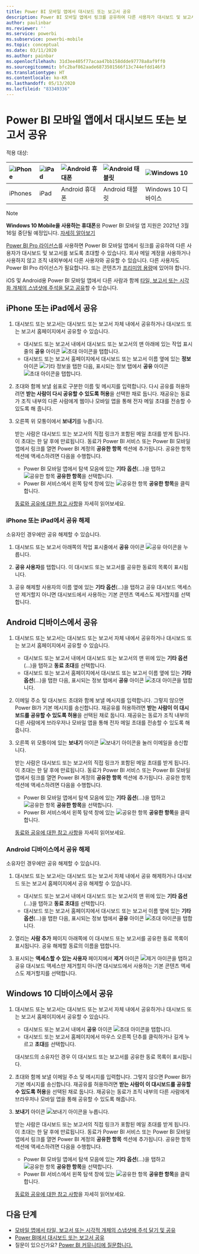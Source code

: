 ```yaml
---
title: Power BI 모바일 앱에서 대시보드 또는 보고서 공유
description: Power BI 모바일 앱에서 링크를 공유하여 다른 사용자가 대시보드 및 보고서를 보도록 초대하세요. 방법을 알아봅니다.
author: paulinbar
ms.reviewer: ''
ms.service: powerbi
ms.subservice: powerbi-mobile
ms.topic: conceptual
ms.date: 03/11/2020
ms.author: painbar
ms.openlocfilehash: 31d3ee405f77acaa47bb158ddde97778a8af9ff0
ms.sourcegitcommit: bfc2baf862aade6873501566f13c744efdd146f3
ms.translationtype: HT
ms.contentlocale: ko-KR
ms.lasthandoff: 05/13/2020
ms.locfileid: "83349336"
---
```

# <a name="share-a-dashboard-or-report-from-the-power-bi-mobile-apps"></a>Power BI 모바일 앱에서 대시보드 또는 보고서 공유
적용 대상:

| ![iPhone](./media/mobile-share-dashboard-from-the-mobile-apps/iphone-logo-50-px.png) | ![iPad](./media/mobile-share-dashboard-from-the-mobile-apps/ipad-logo-50-px.png) | ![Android 휴대폰](./media/mobile-share-dashboard-from-the-mobile-apps/android-phone-logo-50-px.png) | ![Android 태블릿](./media/mobile-share-dashboard-from-the-mobile-apps/android-tablet-logo-50-px.png) | ![Windows 10](./media/mobile-share-dashboard-from-the-mobile-apps/win-10-logo-50-px.png) |
|:--- |:--- |:--- |:--- |:--- |
| iPhones |iPad |Android 휴대폰 |Android 태블릿 |Windows 10 디바이스 |

>[!NOTE]
>**Windows 10 Mobile을 사용하는 휴대폰**용 Power BI 모바일 앱 지원은 2021년 3월 16일 중단될 예정입니다. [자세히 알아보기](https://go.microsoft.com/fwlink/?linkid=2121400)

[Power BI Pro 라이선스](../../fundamentals/service-features-license-type.md)를 사용하면 Power BI 모바일 앱에서 링크를 공유하여 다른 사용자가 대시보드 및 보고서를 보도록 초대할 수 있습니다. 회사 메일 계정을 사용하거나 사용하지 않고 조직 내외부에서 다른 사용자와 공유할 수 있습니다. 다른 사용자도 Power BI Pro 라이선스가 필요합니다. 또는 콘텐츠가 [프리미엄 용량](../../admin/service-premium-what-is.md)에 있어야 합니다.

iOS 및 Android용 Power BI 모바일 앱에서 다른 사람과 함께 [타일, 보고서 또는 시각화 개체의 스냅샷에 주석을 달고 공유](mobile-annotate-and-share-a-tile-from-the-mobile-apps.md)할 수 있습니다. 

## <a name="share-from-your-iphone-or-ipad"></a>iPhone 또는 iPad에서 공유

1. 대시보드 또는 보고서는 대시보드 또는 보고서 자체 내에서 공유하거나 대시보드 또는 보고서 홈페이지에서 공유할 수 있습니다.
    *  대시보드 또는 보고서 내에서 대시보드 또는 보고서의 맨 아래에 있는 작업 표시줄의 **공유** 아이콘 ![초대 아이콘](././media/mobile-share-dashboard-from-the-mobile-apps/power-bi-android-invite-icon-ss.png)을 탭합니다.
    *  대시보드 또는 보고서 홈페이지에서 대시보드 또는 보고서 이름 옆에 있는 **정보** 아이콘 ![기타 정보](./media/mobile-share-dashboard-from-the-mobile-apps/power-bi-more-info-icon.png)을 탭한 다음, 표시되는 정보 탭에서 **공유** 아이콘 ![초대 아이콘](./media/mobile-share-dashboard-from-the-mobile-apps/power-bi-android-invite-icon-ss.png)을 탭합니다.
2. 초대와 함께 보낼 쉼표로 구분한 이름 및 메시지를 입력합니다. 다시 공유를 허용하려면 **받는 사람이 다시 공유할 수 있도록 허용**을 선택한 채로 둡니다. 재공유는 동료가 조직 내부의 다른 사람에게 웹이나 모바일 앱을 통해 전자 메일 초대를 전송할 수 있도록 해 줍니다.
3. 오른쪽 위 모퉁이에서 **보내기**를 누릅니다.
   
   받는 사람은 대시보드 또는 보고서의 직접 링크가 포함된 메일 초대를 받게 됩니다. 이 초대는 한 달 후에 만료됩니다. 동료가 Power BI 서비스 또는 Power BI 모바일 앱에서 링크를 열면 Power BI 계정의 **공유한 항목** 섹션에 추가됩니다. 공유한 항목 섹션에 액세스하려면 다음을 수행합니다.
   
   * Power BI 모바일 앱에서 탐색 모음에 있는 **기타 옵션**(...)을 탭하고 ![공유한 항목](./././media/mobile-share-dashboard-from-the-mobile-apps/power-bi-shared-with-me-icon.png) **공유한 항목**을 선택합니다.
   * Power BI 서비스에서 왼쪽 탐색 창에 있는 ![공유한 항목](./././media/mobile-share-dashboard-from-the-mobile-apps/power-bi-shared-with-me-icon.png) **공유한 항목**을 클릭합니다.
   
   [동료와 공유에 대한 참고 사항](../../collaborate-share/service-share-dashboards.md)을 자세히 읽어보세요.

### <a name="unshare-from-your-iphone-or-ipad"></a>iPhone 또는 iPad에서 공유 해제
소유자인 경우에만 공유 해제할 수 있습니다.

1. 대시보드 또는 보고서 아래쪽의 작업 표시줄에서 **공유** 아이콘 ![공유 아이콘](././media/mobile-share-dashboard-from-the-mobile-apps/power-bi-android-invite-icon-ss.png)을 누릅니다.
2. **공유 사용자**를 탭합니다. 이 대시보드 또는 보고서를 공유한 동료의 목록이 표시됩니다.

3. 공유 해제할 사용자의 이름 옆에 있는 **기타 옵션**(...)을 탭하고 공유 대시보드 액세스만 제거할지 아니면 대시보드에서 사용하는 기본 콘텐츠 액세스도 제거할지를 선택합니다.



## <a name="share-from-your-android-device"></a>Android 디바이스에서 공유
1. 대시보드 또는 보고서는 대시보드 또는 보고서 자체 내에서 공유하거나 대시보드 또는 보고서 홈페이지에서 공유할 수 있습니다.
    *  대시보드 또는 보고서 내에서 대시보드 또는 보고서의 맨 위에 있는 **기타 옵션**(...)을 탭하고 **동료 초대**를 선택합니다.
    *  대시보드 또는 보고서 홈페이지에서 대시보드 또는 보고서 이름 옆에 있는 **기타 옵션**(...)을 탭한 다음, 표시되는 정보 탭에서 **공유** 아이콘 ![초대 아이콘](./media/mobile-share-dashboard-from-the-mobile-apps/power-bi-android-invite-icon-ss.png)을 탭합니다.
 
2. 이메일 주소 및 대시보드 초대와 함께 보낼 메시지를 입력합니다. 그렇지 않으면 Power BI가 기본 메시지를 송신합니다. 재공유를 허용하려면 **받는 사람이 이 대시보드를 공유할 수 있도록 허용**을 선택된 채로 둡니다. 재공유는 동료가 조직 내부의 다른 사람에게 브라우저나 모바일 앱을 통해 전자 메일 초대를 전송할 수 있도록 해줍니다.
   
3. 오른쪽 위 모퉁이에 있는 **보내기** 아이콘 ![보내기 아이콘](./media/mobile-share-dashboard-from-the-mobile-apps/power-bi-android-send-icon.png)을 눌러 이메일을 송신합니다.
   
    받는 사람은 대시보드 또는 보고서의 직접 링크가 포함된 메일 초대를 받게 됩니다. 이 초대는 한 달 후에 만료됩니다. 동료가 Power BI 서비스 또는 Power BI 모바일 앱에서 링크를 열면 Power BI 계정의 **공유한 항목** 섹션에 추가됩니다. 공유한 항목 섹션에 액세스하려면 다음을 수행합니다.
   * Power BI 모바일 앱에서 탐색 모음에 있는 **기타 옵션**(...)을 탭하고 ![공유한 항목](./././media/mobile-share-dashboard-from-the-mobile-apps/power-bi-shared-with-me-icon.png) **공유한 항목**을 선택합니다.
   * Power BI 서비스에서 왼쪽 탐색 창에 있는 ![공유한 항목](./././media/mobile-share-dashboard-from-the-mobile-apps/power-bi-shared-with-me-icon.png) **공유한 항목**을 클릭합니다.
   
   [동료와 공유에 대한 참고 사항](../../collaborate-share/service-share-dashboards.md)을 자세히 읽어보세요.


### <a name="unshare-from-your-android-device"></a>Android 디바이스에서 공유 해제
소유자인 경우에만 공유 해제할 수 있습니다.

1. 대시보드 또는 보고서는 대시보드 또는 보고서 자체 내에서 공유 해제하거나 대시보드 또는 보고서 홈페이지에서 공유 해제할 수 있습니다.
    *  대시보드 또는 보고서 내에서 대시보드 또는 보고서의 맨 위에 있는 **기타 옵션**(...)을 탭하고 **동료 초대**를 선택합니다.
    *  대시보드 또는 보고서 홈페이지에서 대시보드 또는 보고서 이름 옆에 있는 **기타 옵션**(...)을 탭한 다음, 표시되는 정보 탭에서 **공유** 아이콘 ![초대 아이콘](./media/mobile-share-dashboard-from-the-mobile-apps/power-bi-android-invite-icon-ss.png)을 탭합니다.

2. 열리는 **사람 추가** 페이지 아래쪽에 이 대시보드 또는 보고서를 공유한 동료 목록이 표시됩니다. 공유 해제할 동료의 이름을 탭합니다.
3. 표시되는 **액세스할 수 있는 사용자** 페이지에서 **제거** 아이콘 ![제거 아이콘](./media/mobile-share-dashboard-from-the-mobile-apps/power-bi-android-remove-icon.png)을 탭하고 공유 대시보드 액세스만 제거할지 아니면 대시보드에서 사용하는 기본 콘텐츠 액세스도 제거할지를 선택합니다.

## <a name="share-from-your-windows-10-device"></a>Windows 10 디바이스에서 공유

1. 대시보드 또는 보고서는 대시보드 또는 보고서 자체 내에서 공유하거나 대시보드 또는 보고서 홈페이지에서 공유할 수 있습니다.
    * 대시보드 또는 보고서 내에서 **공유** 아이콘 ![초대 아이콘](./media/mobile-share-dashboard-from-the-mobile-apps/power-bi-android-invite-icon-ss.png)을 탭합니다.
    * 대시보드 또는 보고서 홈페이지에서 마우스 오른쪽 단추를 클릭하거나 길게 누르고 **초대**를 선택합니다.
   
   대시보드의 소유자인 경우 이 대시보드 또는 보고서를 공유한 동료 목록이 표시됩니다.

2. 초대와 함께 보낼 이메일 주소 및 메시지를 입력합니다. 그렇지 않으면 Power BI가 기본 메시지를 송신합니다. 재공유를 허용하려면 **받는 사람이 이 대시보드를 공유할 수 있도록 허용**을 선택된 채로 둡니다. 재공유는 동료가 조직 내부의 다른 사람에게 브라우저나 모바일 앱을 통해 공유할 수 있도록 해줍니다.
   
3. **보내기** 아이콘 ![보내기 아이콘](./media/mobile-share-dashboard-from-the-mobile-apps/pbi_win10ph_sendicon.png)을 누릅니다.
   
    받는 사람은 대시보드 또는 보고서의 직접 링크가 포함된 메일 초대를 받게 됩니다. 이 초대는 한 달 후에 만료됩니다. 동료가 Power BI 서비스 또는 Power BI 모바일 앱에서 링크를 열면 Power BI 계정의 **공유한 항목** 섹션에 추가됩니다. 공유한 항목 섹션에 액세스하려면 다음을 수행합니다.
   
   * Power BI 모바일 앱에서 탐색 모음에 있는 **기타 옵션**(...)을 탭하고 ![공유한 항목](./././media/mobile-share-dashboard-from-the-mobile-apps/power-bi-shared-with-me-icon.png) **공유한 항목**을 선택합니다.
   * Power BI 서비스에서 왼쪽 탐색 창에 있는 ![공유한 항목](./././media/mobile-share-dashboard-from-the-mobile-apps/power-bi-shared-with-me-icon.png) **공유한 항목**을 클릭합니다.
   
   [동료와 공유에 대한 참고 사항](../../collaborate-share/service-share-dashboards.md)을 자세히 읽어보세요.

## <a name="next-steps"></a>다음 단계
* [모바일 앱에서 타일, 보고서 또는 시각적 개체의 스냅샷에 주석 달기 및 공유](mobile-annotate-and-share-a-tile-from-the-mobile-apps.md)
* [Power BI에서 대시보드 또는 보고서 공유](../../collaborate-share/service-share-dashboards.md)
* 질문이 있으신가요? [Power BI 커뮤니티에 질문합니다.](https://community.powerbi.com/)
